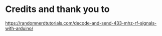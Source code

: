 # Credits and thank you to

<https://randomnerdtutorials.com/decode-and-send-433-mhz-rf-signals-with-arduino/>
